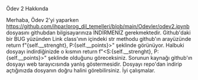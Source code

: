 Ödev 2 Hakkında

Merhaba,
Ödev 2'yi yaparken https://github.com/ihpar/prog_dil_temelleri/blob/main/Odevler/odev2.ipynb dosyasını githubdan bilgisayarınıza İNDİRMENİZ gerekmektedir. Github'daki bir BUG yüzünden Link class'ının içindeki str methodu github'ın arayüzünde return f"{self.__strenght}, P:{self.__points}>" şeklinde görünüyor. Halbuki dosyayı indirdiğinizde o kısmın return f"<S:{self.__strenght}, P:{self.__points}>" şeklinde olduğunu göreceksiniz. Sorunun kaynağı github'ın dosyayı web tarayıcısında yanlış göstermesidir. Dosyayı repo'dan indirip açtığınızda dosyanın doğru halini görebilirsiniz. İyi çalışmalar.